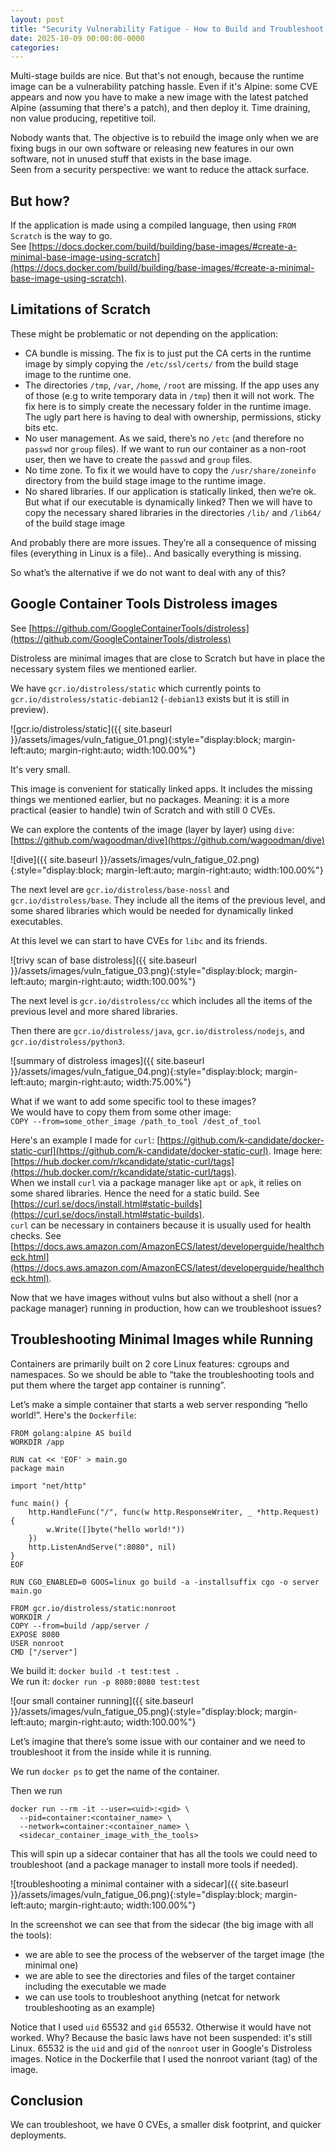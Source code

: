 ```yaml
---
layout: post
title: "Security Vulnerability Fatigue - How to Build and Troubleshoot Minimal Images (including in Prod)"
date: 2025-10-09 00:00:00-0000
categories: 
---
```


Multi-stage builds are nice. But that's not enough, because the runtime image can be a vulnerability patching hassle. Even if it's Alpine: some CVE appears and now you have to make a new image with the latest patched Alpine (assuming that there's a patch), and then deploy it. Time draining, non value producing, repetitive toil.

Nobody wants that. The objective is to rebuild the image only when we are fixing bugs in our own software or releasing new features in our own software, not in unused stuff that exists in the base image.  
Seen from a security perspective: we want to reduce the attack surface.

## But how?
If the application is made using a compiled language, then using `FROM Scratch` is the way to go.  
See [https://docs.docker.com/build/building/base-images/#create-a-minimal-base-image-using-scratch](https://docs.docker.com/build/building/base-images/#create-a-minimal-base-image-using-scratch).

## Limitations of Scratch
These might be problematic or not depending on the application:
- CA bundle is missing. The fix is to just put the  CA certs in the runtime image by simply copying the `/etc/ssl/certs/` from the build stage image to the runtime one.
- The directories `/tmp`, `/var`, `/home`, `/root` are missing. If the app uses any of those (e.g to write temporary data in `/tmp`) then it will not work. The fix here is to simply create the necessary folder in the runtime image. The ugly part here is having to deal with ownership, permissions, sticky bits etc.
- No user management. As we said, there’s no `/etc` (and therefore no `passwd` nor `group` files). If we want to run our container as a non-root user, then we have to create the `passwd` and `group` files.
- No time zone. To fix it we would have to copy the `/usr/share/zoneinfo` directory from the build stage image to the runtime image.
- No shared libraries. If our application is statically linked, then we’re ok. But what if our executable is dynamically linked? Then we will have to copy the necessary shared libraries in the directories `/lib/` and `/lib64/` of the build stage image

And probably there are more issues. They’re all a consequence of missing files (everything in Linux is a file).. And basically everything is missing.

So what’s the alternative if we do not want to deal with any of this?

## Google Container Tools Distroless images
See [https://github.com/GoogleContainerTools/distroless](https://github.com/GoogleContainerTools/distroless)

Distroless are minimal images that are close to Scratch but have in place the necessary system files we mentioned earlier.

We have `gcr.io/distroless/static` which currently points to `gcr.io/distroless/static-debian12` (`-debian13` exists but it is still in preview).

![gcr.io/distroless/static]({{ site.baseurl }}/assets/images/vuln_fatigue_01.png){:style="display:block; margin-left:auto; margin-right:auto; width:100.00%"}

It's very small.

This image is convenient for statically linked apps. It includes the missing things we mentioned earlier, but no packages. Meaning: it is a more practical (easier to handle) twin of Scratch and with still 0 CVEs.

We can explore the contents of the image (layer by layer) using `dive`: [https://github.com/wagoodman/dive](https://github.com/wagoodman/dive)

![dive]({{ site.baseurl }}/assets/images/vuln_fatigue_02.png){:style="display:block; margin-left:auto; margin-right:auto; width:100.00%"}

The next level are `gcr.io/distroless/base-nossl` and `gcr.io/distroless/base`. They include all the items of the previous level, and some shared libraries which would be needed for dynamically linked executables.

At this level we can start to have CVEs for `libc` and its friends.

![trivy scan of base distroless]({{ site.baseurl }}/assets/images/vuln_fatigue_03.png){:style="display:block; margin-left:auto; margin-right:auto; width:100.00%"}

The next level is `gcr.io/distroless/cc` which includes all the items of the previous level and more shared libraries.

Then there are `gcr.io/distroless/java`, `gcr.io/distroless/nodejs`, and `gcr.io/distroless/python3`.

![summary of distroless images]({{ site.baseurl }}/assets/images/vuln_fatigue_04.png){:style="display:block; margin-left:auto; margin-right:auto; width:75.00%"}

What if we want to add some specific tool to these images?  
We would have to copy them from some other image:  
`COPY --from=some_other_image /path_to_tool /dest_of_tool`

Here's an example I made for `curl`: [https://github.com/k-candidate/docker-static-curl](https://github.com/k-candidate/docker-static-curl). Image here: [https://hub.docker.com/r/kcandidate/static-curl/tags](https://hub.docker.com/r/kcandidate/static-curl/tags).  
When we install `curl` via a package manager like `apt` or `apk`, it relies on some shared libraries. Hence the need for a static build. See [https://curl.se/docs/install.html#static-builds](https://curl.se/docs/install.html#static-builds).  
`curl` can be necessary in containers because it is usually used for health checks. See [https://docs.aws.amazon.com/AmazonECS/latest/developerguide/healthcheck.html](https://docs.aws.amazon.com/AmazonECS/latest/developerguide/healthcheck.html).

Now that we have images without vulns but also without a shell (nor a package manager) running in production, how can we troubleshoot issues?

## Troubleshooting Minimal Images while Running
Containers are primarily built on 2 core Linux features: cgroups and namespaces. So we should be able to “take the troubleshooting tools and put them where the target app container is running”.

Let’s make a simple container that starts a web server responding “hello world!”. Here's the `Dockerfile`:
```
FROM golang:alpine AS build
WORKDIR /app

RUN cat << 'EOF' > main.go
package main

import "net/http"

func main() {
	http.HandleFunc("/", func(w http.ResponseWriter, _ *http.Request) {
		w.Write([]byte("hello world!"))
	})
	http.ListenAndServe(":8080", nil)
}
EOF

RUN CGO_ENABLED=0 GOOS=linux go build -a -installsuffix cgo -o server main.go

FROM gcr.io/distroless/static:nonroot
WORKDIR /
COPY --from=build /app/server /
EXPOSE 8080
USER nonroot
CMD ["/server"]
```

We build it: `docker build -t test:test .`  
We run it: `docker run -p 8080:8080 test:test`

![our small container running]({{ site.baseurl }}/assets/images/vuln_fatigue_05.png){:style="display:block; margin-left:auto; margin-right:auto; width:100.00%"}

Let’s imagine that there’s some issue with our container and we need to troubleshoot it from the inside while it is running.

We run `docker ps` to get the name of the container.

Then we run 
```
docker run --rm -it --user=<uid>:<gid> \
  --pid=container:<container_name> \
  --network=container:<container_name> \
  <sidecar_container_image_with_the_tools>
```
This will spin up a sidecar container that has all the tools we could need to troubleshoot (and a package manager to install more tools if needed).

![troubleshooting a minimal container with a sidecar]({{ site.baseurl }}/assets/images/vuln_fatigue_06.png){:style="display:block; margin-left:auto; margin-right:auto; width:100.00%"}

In the screenshot we can see that from the sidecar (the big image with all the tools):
- we are able to see the process of the webserver of the target image (the minimal one)
- we are able to see the directories and files of the target container including the executable we made
- we can use tools to troubleshoot anything (netcat for network troubleshooting as an example)

Notice that I used `uid` 65532 and `gid` 65532. Otherwise it would have not worked. Why? Because the basic laws have not been suspended: it's still Linux. 65532 is the `uid` and `gid` of the `nonroot` user in Google's Distroless images. Notice in the Dockerfile that I used the nonroot variant (tag) of the image.

## Conclusion
We can troubleshoot, we have 0 CVEs, a smaller disk footprint, and quicker deployments.